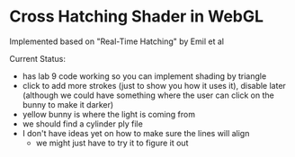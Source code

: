 # Cross Hatching Shader in WebGL
Implemented based on "Real-Time Hatching" by Emil et al

Current Status:
* has lab 9 code working so you can implement shading by triangle
* click to add more strokes (just to show you how it uses it), disable later (although we could have something where the user can click on the bunny to make it darker)
* yellow bunny is where the light is coming from
* we should find a cylinder ply file
* I don't have ideas yet on how to make sure the lines will align
    * we might just have to try it to figure it out
